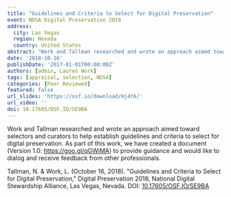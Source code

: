 ```yaml
---
title: "Guidelines and Criteria to Select for Digital Preservation"
event: NDSA Digital Preservation 2018
address:
  city: Las Vegas
  region: Nevada
  country: United States
abstract: "Work and Tallman researched and wrote an approach aimed toward selectors and curators to help establish guidelines and criteria to select for digital preservation. As part of this work, we have created a document (Version 1.0: https://goo.gl/qGWiMA) to provide guidance and would like to dialog and receive feedback from other professionals."
date: '2018-10-16'
publishDate: '2017-01-01T00:00:00Z'
authors: [admin, Lauren Work]
tags: [appraisal, selection, NDSA]
categories: [Peer Reviewed]
featured: false
url_slides: 'https://osf.io/download/mj4t6/'
url_video: ''
doi: 10.17605/OSF.IO/SE9BA
---
```

Work and Tallman researched and wrote an approach aimed toward selectors and curators to help establish guidelines and criteria to select for digital preservation. As part of this work, we have created a document (Version 1.0: https://goo.gl/qGWiMA) to provide guidance and would like to dialog and receive feedback from other professionals.

Tallman, N. & Work, L. (October 16, 2018). "Guidelines and Criteria to Select for Digital Preservation," Digital Preservation 2018, National Digital Stewardship Alliance, Las Vegas, Nevada. DOI: [10.17605/OSF.IO/SE9BA](https://doi.org/10.17605/OSF.IO/SE9BA)